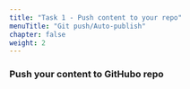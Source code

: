 ```yaml
---
title: "Task 1 - Push content to your repo"
menuTitle: "Git push/Auto-publish"
chapter: false
weight: 2
---
```


### Push your content to GitHubo repo

